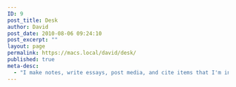```yaml
---
ID: 9
post_title: Desk
author: David
post_date: 2010-08-06 09:24:10
post_excerpt: ""
layout: page
permalink: https://macs.local/david/desk/
published: true
meta-desc:
  - "I make notes, write essays, post media, and cite items that I'm interested in."
---
```

